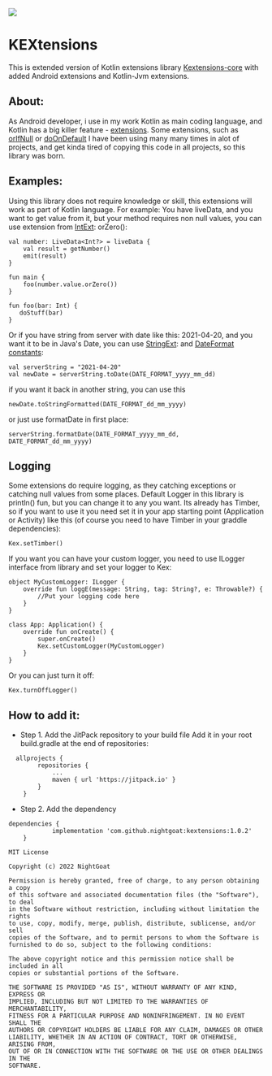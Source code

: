[![](https://jitpack.io/v/NightGoat/KEXtensions.svg)](https://jitpack.io/#NightGoat/KEXtensions)
# KEXtensions
This is extended version of Kotlin extensions library [Kextensions-core](https://github.com/NightGoat/KEXtensions-core) with added Android extensions and Kotlin-Jvm extensions.

## About:
As Android developer, i use in my work Kotlin as main coding language, and Kotlin has a big killer feature - [extensions](https://kotlinlang.org/docs/extensions.html). Some extensions, such as [orIfNull](https://github.com/NightGoat/KEXtensions/blob/master/KEXtensions/src/main/java/ru/nightgoat/kextensions/OtherExt.kt) or [doOnDefault](https://github.com/NightGoat/KEXtensions/blob/master/KEXtensions/src/main/java/ru/nightgoat/kextensions/HighOrderFunctions.kt) I have been using many many times in alot of projects, and get kinda tired of copying this code in all projects, so this library was born.

## Examples:
Using this library does not require knowledge or skill, this extensions will work as part of Kotlin language. For example:
You have liveData, and you want to get value from it, but your method requires non null values, you can use extension from [IntExt](https://github.com/NightGoat/KEXtensions/blob/master/KEXtensions/src/main/java/ru/nightgoat/kextensions/IntExt.kt): orZero():
```
val number: LiveData<Int?> = liveData {
	val result = getNumber()
	emit(result)
}

fun main {
    foo(number.value.orZero())
}

fun foo(bar: Int) {
   doStuff(bar)
}
```
Or if you have string from server with date like this: 2021-04-20, and you want it to be in Java's Date, you can use [StringExt](https://github.com/NightGoat/KEXtensions/blob/master/KEXtensions/src/main/java/ru/nightgoat/kextensions/StringExt.kt): and [DateFormat constants](https://github.com/NightGoat/KEXtensions/blob/master/KEXtensions/src/main/java/ru/nightgoat/kextensions/utils/constants/DateFormats.kt):
```
val serverString = "2021-04-20"
val newDate = serverString.toDate(DATE_FORMAT_yyyy_mm_dd)
```
if you want it back in another string, you can use this
```
newDate.toStringFormatted(DATE_FORMAT_dd_mm_yyyy)
```
or just use formatDate in first place:
```
serverString.formatDate(DATE_FORMAT_yyyy_mm_dd, DATE_FORMAT_dd_mm_yyyy)
```

## Logging
Some extensions do require logging, as they catching exceptions or catching null values from some places. Default Logger in this library is println() fun, but you can change it to any you want. Its already has Timber, so if you want to use it you need set it in your app starting point (Application or Activity) like this (of course you need to have Timber in your graddle dependencies):
```
Kex.setTimber()
```
If you want you can have your custom logger, you need to use ILogger interface from library and set your logger to Kex:
```
object MyCustomLogger: ILogger {
    override fun loggE(message: String, tag: String?, e: Throwable?) {
        //Put your logging code here
    }
}

class App: Application() {
    override fun onCreate() {
        super.onCreate()
        Kex.setCustomLogger(MyCustomLogger)
    }
}
```
Or you can just turn it off: 
```
Kex.turnOffLogger()
```

## How to add it:
* Step 1. Add the JitPack repository to your build file
Add it in your root build.gradle at the end of repositories:
```
  allprojects {
		repositories {
			...
			maven { url 'https://jitpack.io' }
		}
	}
```
* Step 2. Add the dependency
```
dependencies {
	        implementation 'com.github.nightgoat:kextensions:1.0.2'
	}
```

```
MIT License

Copyright (c) 2022 NightGoat

Permission is hereby granted, free of charge, to any person obtaining a copy
of this software and associated documentation files (the "Software"), to deal
in the Software without restriction, including without limitation the rights
to use, copy, modify, merge, publish, distribute, sublicense, and/or sell
copies of the Software, and to permit persons to whom the Software is
furnished to do so, subject to the following conditions:

The above copyright notice and this permission notice shall be included in all
copies or substantial portions of the Software.

THE SOFTWARE IS PROVIDED "AS IS", WITHOUT WARRANTY OF ANY KIND, EXPRESS OR
IMPLIED, INCLUDING BUT NOT LIMITED TO THE WARRANTIES OF MERCHANTABILITY,
FITNESS FOR A PARTICULAR PURPOSE AND NONINFRINGEMENT. IN NO EVENT SHALL THE
AUTHORS OR COPYRIGHT HOLDERS BE LIABLE FOR ANY CLAIM, DAMAGES OR OTHER
LIABILITY, WHETHER IN AN ACTION OF CONTRACT, TORT OR OTHERWISE, ARISING FROM,
OUT OF OR IN CONNECTION WITH THE SOFTWARE OR THE USE OR OTHER DEALINGS IN THE
SOFTWARE.
```
